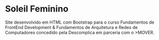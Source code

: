 # Soleil Feminino

Site desenvolvido em HTML com Bootstrap para o curso Fundamentos de FrontEnd Development & Fundamentos de Arquitetura e Redes de Computadores concedido pela Descomplica em parceria com o >MOVER.
